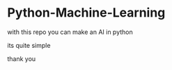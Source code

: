 # Python-Machine-Learning
with this repo you can make an AI in python


its quite simple


thank you
